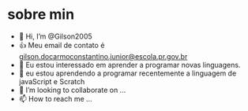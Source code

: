 # sobre min
- 👋 Hi, I’m @Gilson2005
- :+1: Meu email de contato é gilson.docarmoconstantino.junior@escola.pr.gov.br
- 👀 Eu estou interessado em aprender a programar novas linguagens.
- 🌱 eu estou aprendendo a programar recentemente a linguagem de javaScript e Scratch
- 💞️ I’m looking to collaborate on ...
- 📫 How to reach me ...

<!---
Gilson2005/Gilson2005 is a ✨ special ✨ repository because its `README.md` (this file) appears on your GitHub profile.
You can click the Preview link to take a look at your changes.
--->

